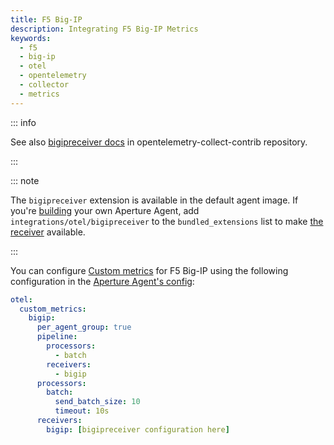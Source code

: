 ```yaml
---
title: F5 Big-IP
description: Integrating F5 Big-IP Metrics
keywords:
  - f5
  - big-ip
  - otel
  - opentelemetry
  - collector
  - metrics
---
```


::: info

See also [bigipreceiver docs][receiver] in opentelemetry-collect-contrib
repository.

:::

::: note

The `bigipreceiver` extension is available in the default agent image. If you're
[building][build] your own Aperture Agent, add `integrations/otel/bigipreceiver`
to the `bundled_extensions` list to make [the receiver][receiver] available.

:::

You can configure [Custom metrics][custom-metrics] for F5 Big-IP using the
following configuration in the [Aperture Agent's config][agent-config]:

```yaml
otel:
  custom_metrics:
    bigip:
      per_agent_group: true
      pipeline:
        processors:
          - batch
        receivers:
          - bigip
      processors:
        batch:
          send_batch_size: 10
          timeout: 10s
      receivers:
        bigip: [bigipreceiver configuration here]
```

[build]: /reference/aperturectl/build/agent/agent.md
[receiver]:
  https://github.com/open-telemetry/opentelemetry-collector-contrib/tree/main/receiver/bigipreceiver
[custom-metrics]: /reference/configuration/agent.md#custom-metrics-config
[agent-config]: /reference/configuration/agent.md#agent-o-t-e-l-config
